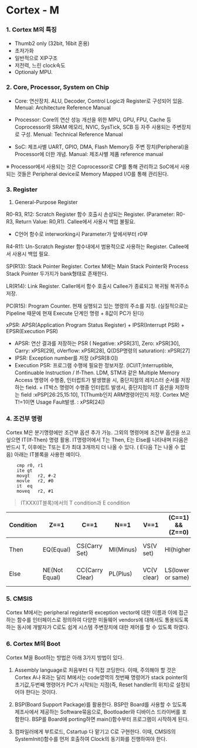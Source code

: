 # Cortex - M


### 1. Cortex M의 특징

* Thumb2 only (32bit, 16bit 혼용)
* 초저가화
* 일반적으로 XIP구조
* 저전력, 느린 clock속도
* Optionaly MPU.

### 2. Core, Processor, System on Chip

* Core: 연산장치. ALU, Decoder, Control Logic과 Register로 구성되어 있음. Menual: Architecture Reference Manual

* Processor: Core의 연산 성능 개선을 위한 MPU, GPU, FPU, Cache 등 Coprocessor와 SRAM 메모리, NVIC, SysTick, SCB 등 자주 사용되는 주변장치로 구성. Menual: Technical Reference Manual

* SoC: 제조사별 UART, GPIO, DMA, Flash Memory등 주변 장치(Peripheral)을 Processor에 더한 개념.  Manual: 제조사별 제품 reference manual

※ Processor에서 사용되는 것은 Coprocessor로 CP를 통해 관리하고 SoC에서 사용되는 것들은 Peripheral device로 Memory Mapped I/O를 통해 관리된다.

### 3. Register

1) General-Purpose Register

R0-R3, R12: Scratch Register 함수 호출시 손상되는 Register. (Parameter: R0-R3, Return Value: R0,R1). Callee에서 사용시 백업 불필요.

* C언어 함수로 interworking시 Parameter가 앞에서부터 r0부

R4-R11: Un-Scratch Register 함수내에서 범용적으로 사용하는 Register. Callee에서 사용시 백업 필요. 

SP(R13): Stack Pointer Register. Cortex M에는 Main Stack Pointer와 Process Stack Pointer 두가지가 bank형태로 존재한다.

LR(R14): Link Register. Caller에서 함수 호출시 Callee가 종료되고 복귀될 복귀주소 저장. 

PC(R15): Program Counter. 현재 실행되고 있는 명령의 주소를 지칭. (실질적으로는 Pipeline 때문에 현재 Execute 단계인 명령 + 8값이 PC가 된다)

xPSR: APSR(Application Program Status Register) + IPSR(Interrupt PSR) + EPSR(Execution PSR)

* APSR: 연산 결과를 저장하는 PSR ( Negative: xPSR[31], Zero: xPSR[30], Carry: xPSR[29], oVerflow: xPSR[28], Q(DSP명령의 saturation): xPSR[27]
* IPSR: Exception number를 저장 (xPSR[8:0])
* Execution PSR: 프로그램 수행에 필요한 정보저장. (ICI/IT;Interruptible, Continuable Instruction / If-Then. LDM, STM과 같은 Multiple Memory Access 명령어 수행중, 인터럽트가 발생했을 시, 중단지점의 레지스터 순서를 저장하는 field. + IT박스 명령어 수행중 인터럽트 발생시, 중단지점의 IT 옵션을 저장하는 field  :xPSP[26:25,15:10], T(Thumb인지 ARM명령어인지 저장. Cortex M은 T!=1이면 Usage Fault발생. : xPSR[24])

### 4. 조건부 명령

Cortex M은 분기명령에만 조건부 옵션 추가 가능. 그외의 명령어에 조건부 옵션을 쓰고 싶으면 IT(If-Then) 명령 활용.
IT명령어에서 T는 Then, E는 Else를 나타내며 I다음은 반드시 T, 이후에는 T또는 E가 최대 3개까지 더 나올 수 있다. ( E다음 T는 나올 수 없음)
아래는 IT블록을 사용한 예이다.

```
	cmp	r0, r1
	ite	gt
	movgt	r2, #-2
	movle	r2, #0
	it	eq
	moveq	r2, #1
```


>ITXXX(IT블록)에서의 T condition과 E condition

| Condition |    Z==1         |     C==1        |    N==1    |     V==1     | (C==1) && (Z==0)  |            N==V           |   (Z==0) && (N==V)     |
|-----------|-----------------|-----------------|------------|--------------|-------------------|---------------------------|------------------------|
|  Then     |  EQ(Equal)      |  CS(Carry Set)  |  MI(Minus) |  VS(V set)   | HI(higher)        | GE(greater than or eqaul) | GT(greater than)       |
|  Else     |  NE(Not Equal)  | CC(Carry Clear) |  PL(Plus)  |  VC(V clear) | LS(lower or same) |    LT(less than)          | LE(less than or equal) |


### 5. CMSIS

Cortex M에서는 peripheral register와 exception vector에 대한 이름과 이에 접근하는 함수를 인터페이스로 정의하여 다양한 미들웨어 vendors에 대해서도 통용되도록 하는 동시에 개발자가 C로도 쉽게 시스템 주변장치에 대한 제어를 할 수 있도록 하였다. 

### 6. Cortex M의 Boot

Cortex M을 Boot하는 방법은 아래 3가지 방법이 있다.

1. Assembly language로 처음부터 다 직접 코딩한다. 이때, 주의해야 할 것은 Cortex A나 R과는 달리 M에서는 code영역의 첫번째 명령어가 stack pointer의 초기값,두번째 명령어가 PC가 시작되는 지점(즉, Reset handler의 위치)로 설정되어야 한다는 것이다. 

2. BSP(Board Support Package)를 활용한다. BSP란 Board를 사용할 수 있도록 제조사에서 제공하는 Software묶음으로, Bootloader와 디바이스 드라이버를 포함한다. BSP를 Board에 porting하면 main()함수부터 프로그램이 시작하게 된다.

3. 컴파일러에게 부트로드, Cstartup 다 맡기고 C로 구현한다. 이때, CMSIS의 SystemInit()함수를 먼저 호출하여 Clock의 동기화를 진행하여야 한다.
